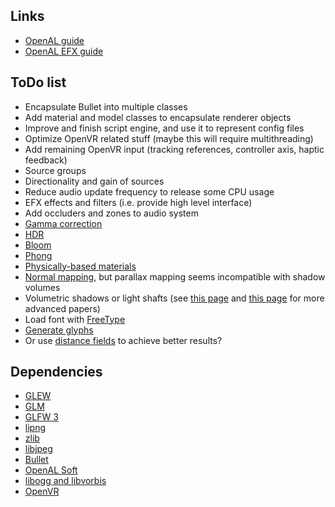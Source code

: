 
## Links

* [OpenAL guide](https://www.openal.org/documentation/OpenAL_Programmers_Guide.pdf)
* [OpenAL EFX guide](http://kcat.strangesoft.net/misc-downloads/Effects%20Extension%20Guide.pdf)

## ToDo list

* Encapsulate Bullet into multiple classes
* Add material and model classes to encapsulate renderer objects
* Improve and finish script engine, and use it to represent config files
* Optimize OpenVR related stuff (maybe this will require multithreading)
* Add remaining OpenVR input (tracking references, controller axis, haptic feedback)
* Source groups
* Directionality and gain of sources
* Reduce audio update frequency to release some CPU usage
* EFX effects and filters (i.e. provide high level interface)
* Add occluders and zones to audio system
* [Gamma correction](http://learnopengl.com/#!Advanced-Lighting/Gamma-Correction)
* [HDR](http://learnopengl.com/#!Advanced-Lighting/HDR)
* [Bloom](http://learnopengl.com/#!Advanced-Lighting/Bloom)
* [Phong](http://learnopengl.com/#!Advanced-Lighting/Advanced-Lighting)
* [Physically-based materials](https://www.marmoset.co/toolbag/learn/pbr-theory)
* [Normal mapping](http://learnopengl.com/#!Advanced-Lighting/Normal-Mapping), but parallax mapping seems incompatible with shadow volumes
* Volumetric shadows or light shafts (see [this page](http://www.cse.chalmers.se/~d00sint/) and [this page](http://cwyman.appspot.com/papers.html) for more advanced papers)
* Load font with [FreeType](https://www.freetype.org/)
* [Generate glyphs](http://learnopengl.com/#!In-Practice/Text-Rendering)
* Or use [distance fields](http://stackoverflow.com/questions/5262951/what-is-state-of-the-art-for-text-rendering-in-opengl-as-of-version-4-1) to achieve better results?

## Dependencies

* [GLEW](http://glew.sourceforge.net/)
* [GLM](http://glm.g-truc.net/)
* [GLFW 3](http://www.glfw.org/)
* [lipng](http://www.libpng.org/pub/png/libpng.html)
* [zlib](http://www.zlib.net/)
* [libjpeg](http://libjpeg.sourceforge.net/)
* [Bullet](https://github.com/bulletphysics/bullet3)
* [OpenAL Soft](http://kcat.strangesoft.net/openal.html)
* [libogg and libvorbis](https://xiph.org/downloads/)
* [OpenVR](https://github.com/ValveSoftware/openvr)
